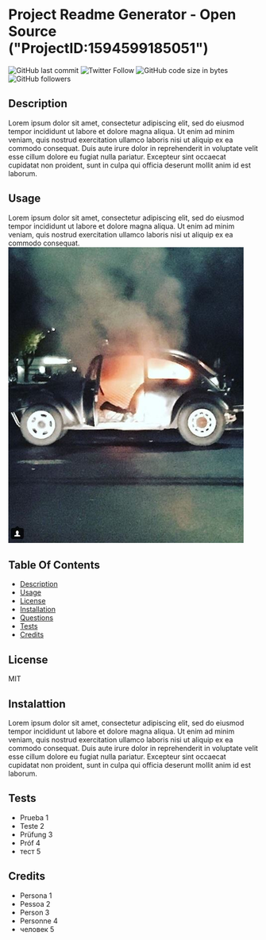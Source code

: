 # Project Readme Generator - Open Source ("ProjectID:1594599185051")
![GitHub last commit](https://img.shields.io/github/last-commit/carlosissac/mod09hwreadmegen) ![Twitter Follow](https://img.shields.io/twitter/follow/zzzakk_cccrlss?style=social) ![GitHub code size in bytes](https://img.shields.io/github/languages/code-size/carlosissac/mod09hwreadmegen) ![GitHub followers](https://img.shields.io/github/followers/carlosissac?style=social) 
## Description
Lorem ipsum dolor sit amet, consectetur adipiscing elit, sed do eiusmod tempor incididunt ut labore et dolore magna aliqua. Ut enim ad minim veniam, quis nostrud exercitation ullamco laboris nisi ut aliquip ex ea commodo consequat. Duis aute irure dolor in reprehenderit in voluptate velit esse cillum dolore eu fugiat nulla pariatur. Excepteur sint occaecat cupidatat non proident, sunt in culpa qui officia deserunt mollit anim id est laborum.
## Usage
Lorem ipsum dolor sit amet, consectetur adipiscing elit, sed do eiusmod tempor incididunt ut labore et dolore magna aliqua. Ut enim ad minim veniam, quis nostrud exercitation ullamco laboris nisi ut aliquip ex ea commodo consequat.
![image](./assets/vw.jpg)
## Table Of Contents
* [Description](#Description)
* [Usage](#Usage)
* [License](#License)
* [Installation](#Installation)
* [Questions](#Questions)
* [Tests](#Tests)
* [Credits](#Credits)
## License
MIT
## Instalattion
Lorem ipsum dolor sit amet, consectetur adipiscing elit, sed do eiusmod tempor incididunt ut labore et dolore magna aliqua. Ut enim ad minim veniam, quis nostrud exercitation ullamco laboris nisi ut aliquip ex ea commodo consequat.
 Duis aute irure dolor in reprehenderit in voluptate velit esse cillum dolore eu fugiat nulla pariatur.
 Excepteur sint occaecat cupidatat non proident, sunt in culpa qui officia deserunt mollit anim id est laborum.
## Tests
* Prueba 1
* Teste 2
* Prüfung 3
* Próf 4
* тест 5
## Credits
* Persona 1
* Pessoa 2
* Person 3
* Personne 4
* человек 5
